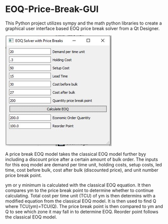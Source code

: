 # EOQ-Price-Break-GUI
This Python project utilizes sympy and the math python libraries to create a graphical user interface based EOQ price break solver from a Qt Designer. 

![alt text](https://github.com/ireneyuan1999/EOQ-Price-Break-GUI/blob/main/eoq.JPG?raw=true)

A price break EOQ model takes the classical EOQ model further byy including a discount price after a certain amount of bulk order. The inputs for this eoq model are demand per time unit, holding costs, setup costs, led time, cost before bulk, cost after bulk (discounted price), and unit number price break point. 

ym or y minimum is calculated with the classical EOQ equation. It then compares ym to the price break point to determine whether to continue calculating. Total cost per time unit (TCU) of ym is then determins with a modified equation from the classical EOQ model. It is then used to find Q where TCU(ym)=TCU(Q). The price break point is then compared to ym and Q to see which zone it may fall in to determine EOQ. Reorder point follows the classical EOQ model. 
